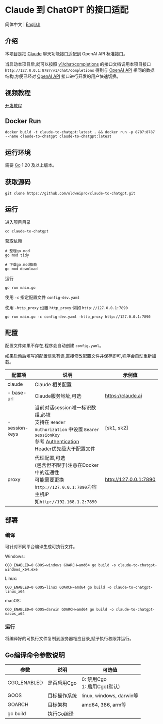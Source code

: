 # Claude 到 ChatGPT 的接口适配

简体中文 | [English](README.en_US.md)

## 介绍

本项目是把 [Claude](https://claude.ai) 聊天功能接口适配到 OpenAI API 标准接口。

当启动本项目后,就可以按照 [v1/chat/completions](https://platform.openai.com/docs/api-reference/chat)
的接口文档调用本项目接口 `http://127.0.0.1:8787/v1/chat/completions`
得到与 [OpenAI API](https://platform.openai.com/docs/api-reference/chat)
相同的数据结构,方便已经对 [OpenAI API](https://platform.openai.com/docs/api-reference/chat) 接口进行开发的用户快速切换。

## 视频教程

[开发教程](https://www.bilibili.com/video/BV1DV4y1q7Dp/?vd_source=239ca057ded009574befe2b4e513d6a3)

## Docker Run

```shell
docker build -t claude-to-chatgpt:latest . && docker run -p 8787:8787 --name claude-to-chatgpt claude-to-chatgpt:latest
```

## 运行环境

需要 [Go](https://go.dev/dl/) 1.20 及以上版本。

## 获取源码

```
git clone https://github.com/oldweipro/claude-to-chatgpt.git
```

## 运行

进入项目目录

```
cd claude-to-chatgpt
```

获取依赖

```shell
# 整理go.mod
go mod tidy

# 下载go.mod依赖
go mod download
```

运行

```shell
go run main.go
```

使用 `-c` 指定配置文件 `config-dev.yaml`

使用 `-http_proxy` 设置 `http_proxy` 例如 `http://127.0.0.1:7890`

```shell
go run main.go -c config-dev.yaml -http_proxy http://127.0.0.1:7890
```

## 配置

配置文件如果不存在,程序会自动创建 `config.yaml`。

如果启动后填写的配置信息有误,直接修改配置文件并保存即可,程序会自动重新加载。

| 配置项            | 说明                                                                                                                                                                                     | 示例值                   |
|----------------|----------------------------------------------------------------------------------------------------------------------------------------------------------------------------------------|-----------------------|  
| claude         | Claude 相关配置                                                                                                                                                                            |                       |
| - base-url     | Claude服务地址,可选                                                                                                                                                                          | https://claude.ai     |
| - session-keys | 当前对话session唯一标识数组,必填<br/>支持在 `Header Authorization` 中设置 `Bearer sessionKey`<br/>参考 [Authentication](https://platform.openai.com/docs/api-reference/authentication)<br/>Header优先级大于配置文件 | [sk1, sk2]            | 
| proxy          | 代理配置,可选<br/>(包含但不限于)注意在Docker中的连通性<br/>可能需要更换`http://127.0.0.1:7890`为宿主机IP<br/>如`http://192.168.1.2:7890`                                                                              | http://127.0.0.1:7890 |

## 部署

### 编译

可针对不同平台编译生成可执行文件。

Windows:

```shell
CGO_ENABLED=0 GOOS=windows GOARCH=amd64 go build -o claude-to-chatgpt-windows_x64.exe
```

Linux:

```shell
CGO_ENABLED=0 GOOS=linux GOARCH=amd64 go build -o claude-to-chatgpt-linux_x64
```

macOS:

```shell
CGO_ENABLED=0 GOOS=darwin GOARCH=amd64 go build -o claude-to-chatgpt-macos_x64
```

### 运行

将编译好的可执行文件复制到服务器相应目录,赋予执行权限并运行。

## Go编译命令参数说明

| 参数          | 说明      | 可选值                      |
|-------------|---------|--------------------------|
| CGO_ENABLED | 是否启用Cgo | 0: 禁用Cgo<br>1: 启用Cgo(默认) |  
| GOOS        | 目标操作系统  | linux, windows, darwin等  |
| GOARCH      | 目标架构    | amd64, 386, arm等         |
| go build    | 执行Go编译  |                          |